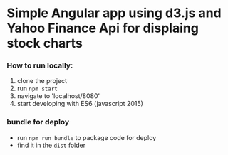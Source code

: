 # Simple Angular app using d3.js and Yahoo Finance Api for displaing stock charts

### How to run locally:
1. clone the project
2. run `npm start`
4. navigate to 'localhost/8080'
5. start developing with ES6 (javascript 2015)

### bundle for deploy
- run `npm run bundle` to package code for deploy
- find it in the `dist` folder

